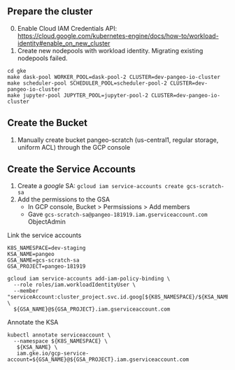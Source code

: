 ## Prepare the cluster

0. Enable Cloud IAM Credentials API: https://cloud.google.com/kubernetes-engine/docs/how-to/workload-identity#enable_on_new_cluster
2. Create new nodepools with workload identity. Migrating existing nodepools failed.

```console
cd gke
make dask-pool WORKER_POOL=dask-pool-2 CLUSTER=dev-pangeo-io-cluster 
make scheduler-pool SCHEDULER_POOL=scheduler-pool-2 CLUSTER=dev-pangeo-io-cluster
make jupyter-pool JUPYTER_POOL=jupyter-pool-2 CLUSTER=dev-pangeo-io-cluster
```

## Create the Bucket

1. Manually create bucket pangeo-scratch (us-central1, regular storage, uniform ACL) through the GCP console

## Create the Service Accounts

1. Create a *google* SA: `gcloud iam service-accounts create gcs-scratch-sa`
2. Add the permissions to the GSA
    * In GCP console, Bucket > Permsissions > Add members
    * Gave `gcs-scratch-sa@pangeo-181919.iam.gserviceaccount.com` ObjectAdmin

Link the service accounts

```
K8S_NAMESPACE=dev-staging
KSA_NAME=pangeo
GSA_NAME=gcs-scratch-sa
GSA_PROJECT=pangeo-181919

gcloud iam service-accounts add-iam-policy-binding \
  --role roles/iam.workloadIdentityUser \
  --member "serviceAccount:cluster_project.svc.id.goog[${K8S_NAMESPACE}/${KSA_NAME}]" \
  ${GSA_NAME}@${GSA_PROJECT}.iam.gserviceaccount.com
```

Annotate the KSA

```
kubectl annotate serviceaccount \
  --namespace ${K8S_NAMESPACE} \
   ${KSA_NAME} \
   iam.gke.io/gcp-service-account=${GSA_NAME}@${GSA_PROJECT}.iam.gserviceaccount.com
```
